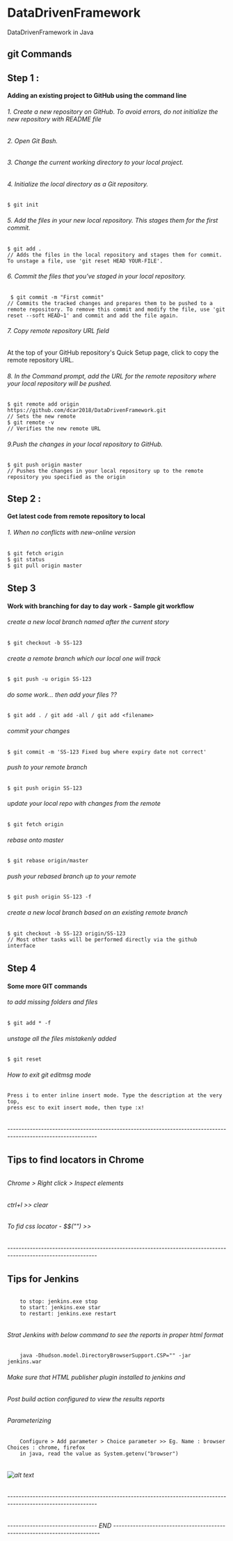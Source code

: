 # DataDrivenFramework
DataDrivenFramework in Java 


## git Commands

## Step 1 : 

#### Adding an existing project to GitHub using the command line

###### 1. Create a new repository on GitHub. To avoid errors, do not initialize the new repository with README file
###### 2. Open Git Bash.
###### 3. Change the current working directory to your local project.
###### 4. Initialize the local directory as a Git repository.
    $ git init
###### 5. Add the files in your new local repository. This stages them for the first commit.
    $ git add .
    // Adds the files in the local repository and stages them for commit. To unstage a file, use 'git reset HEAD YOUR-FILE'.
###### 6. Commit the files that you've staged in your local repository.
     $ git commit -m "First commit"
    // Commits the tracked changes and prepares them to be pushed to a remote repository. To remove this commit and modify the file, use 'git reset --soft HEAD~1' and commit and add the file again.
###### 7. Copy remote repository URL field
At the top of your GitHub repository's Quick Setup page, click to copy the remote repository URL. 
###### 8. In the Command prompt, add the URL for the remote repository where your local repository will be pushed.
    $ git remote add origin https://github.com/dcar2018/DataDrivenFramework.git
    // Sets the new remote
    $ git remote -v
    // Verifies the new remote URL
###### 9.Push the changes in your local repository to GitHub.
    $ git push origin master
    // Pushes the changes in your local repository up to the remote repository you specified as the origin


## Step 2 : 

#### Get latest code from remote repository to local

###### 1. When no conflicts with new-online version
    $ git fetch origin
    $ git status
    $ git pull origin master
   
###### 
## Step 3

#### Work with branching for day to day work - Sample git workflow


###### create a new local branch named after the current story
    $ git checkout -b SS-123
###### create a remote branch which our local one will track
    $ git push -u origin SS-123
###### do some work... then add your files ??
    $ git add . / git add -all / git add <filename>
###### commit your changes
    $ git commit -m 'SS-123 Fixed bug where expiry date not correct'
###### push to your remote branch
    $ git push origin SS-123
###### update your local repo with changes from the remote
    $ git fetch origin
###### rebase onto master
    $ git rebase origin/master
###### push your rebased branch up to your remote
    $ git push origin SS-123 -f

###### create a new local branch based on an existing remote branch
    $ git checkout -b SS-123 origin/SS-123
    // Most other tasks will be performed directly via the github interface


######
## Step 4

#### Some more GIT commands


###### to add missing folders and files
    $ git add * -f
###### unstage all the files mistakenly added
    $ git reset
###### How to exit git editmsg mode
    Press i to enter inline insert mode. Type the description at the very top,
    press esc to exit insert mode, then type :x!
######
######
###### --------------------------------------------------------------------------------------------------------------

## Tips to find locators in Chrome
######
###### Chrome > Right click > Inspect elements
###### ctrl+l >> clear
###### To fid css locator - $$("") >>
######
######

###### --------------------------------------------------------------------------------------------------------------

## Tips for Jenkins
######
        to stop: jenkins.exe stop
        to start: jenkins.exe star
        to restart: jenkins.exe restart
######
###### Strat Jenkins with below command to see the reports in proper html format
        java -Dhudson.model.DirectoryBrowserSupport.CSP="" -jar jenkins.war
###### Make sure that HTML publisher plugin installed to jenkins and
###### Post build action configured to view the results reports
######
###### Parameterizing
        Configure > Add parameter > Choice parameter >> Eg. Name : browser Choices : chrome, firefox
        in java, read the value as System.getenv("browser")
######
###### ![alt text](https://github.com/dcar2018/DataDrivenFramework/tree/master/readmeImgs/jenkins1.png)


###### --------------------------------------------------------------------------------------------------------------

###### -------------------------------- END -------------------------------------------------------------------------

